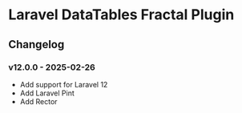 # Laravel DataTables Fractal Plugin

## Changelog

### v12.0.0 - 2025-02-26

- Add support for Laravel 12
- Add Laravel Pint
- Add Rector
